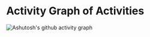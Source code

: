 # Activity Graph of Activities

 ![Ashutosh's github activity graph](https://activity-graph.herokuapp.com/graph?username=LucasHenriqueSL&theme=tokyo-night	)
